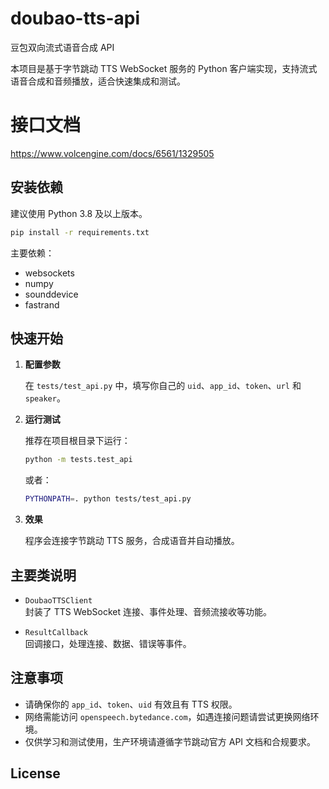 # doubao-tts-api

豆包双向流式语音合成 API

本项目是基于字节跳动 TTS WebSocket 服务的 Python 客户端实现，支持流式语音合成和音频播放，适合快速集成和测试。

# 接口文档
https://www.volcengine.com/docs/6561/1329505

## 安装依赖

建议使用 Python 3.8 及以上版本。

```bash
pip install -r requirements.txt
```

主要依赖：

- websockets
- numpy
- sounddevice
- fastrand

## 快速开始

1. **配置参数**

   在 `tests/test_api.py` 中，填写你自己的 `uid`、`app_id`、`token`、`url` 和 `speaker`。

2. **运行测试**

   推荐在项目根目录下运行：

   ```bash
   python -m tests.test_api
   ```

   或者：

   ```bash
   PYTHONPATH=. python tests/test_api.py
   ```

3. **效果**

   程序会连接字节跳动 TTS 服务，合成语音并自动播放。

## 主要类说明

- `DoubaoTTSClient`  
  封装了 TTS WebSocket 连接、事件处理、音频流接收等功能。

- `ResultCallback`  
  回调接口，处理连接、数据、错误等事件。

## 注意事项

- 请确保你的 `app_id`、`token`、`uid` 有效且有 TTS 权限。
- 网络需能访问 `openspeech.bytedance.com`，如遇连接问题请尝试更换网络环境。
- 仅供学习和测试使用，生产环境请遵循字节跳动官方 API 文档和合规要求。

## License
